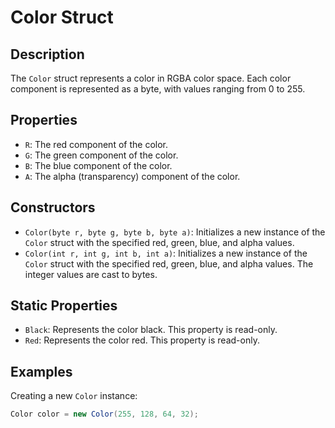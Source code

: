 # Color Struct

## Description

The `Color` struct represents a color in RGBA color space. Each color component is represented as a byte, with values ranging from 0 to 255.

## Properties

- `R`: The red component of the color.
- `G`: The green component of the color.
- `B`: The blue component of the color.
- `A`: The alpha (transparency) component of the color.

## Constructors

- `Color(byte r, byte g, byte b, byte a)`: Initializes a new instance of the `Color` struct with the specified red, green, blue, and alpha values.
- `Color(int r, int g, int b, int a)`: Initializes a new instance of the `Color` struct with the specified red, green, blue, and alpha values. The integer values are cast to bytes.

## Static Properties

- `Black`: Represents the color black. This property is read-only.
- `Red`: Represents the color red. This property is read-only.

## Examples

Creating a new `Color` instance:

```csharp
Color color = new Color(255, 128, 64, 32);
